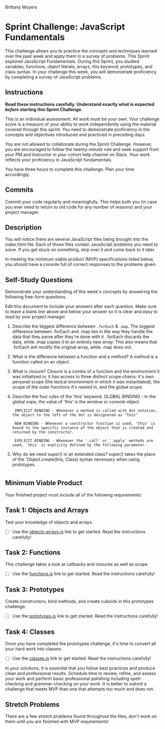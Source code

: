 Brittany Moyers

# Sprint Challenge: JavaScript Fundamentals

This challenge allows you to practice the concepts and techniques learned over the past week and apply them in a survey of problems. This Sprint explored JavaScript Fundamentals. During this Sprint, you studied variables, functions, object literals, arrays, this keyword, prototypes, and class syntax. In your challenge this week, you will demonstrate proficiency by completing a survey of JavaScript problems.

## Instructions

**Read these instructions carefully. Understand exactly what is expected _before_ starting this Sprint Challenge.**

This is an individual assessment. All work must be your own. Your challenge score is a measure of your ability to work independently using the material covered through this sprint. You need to demonstrate proficiency in the concepts and objectives introduced and practiced in preceding days.

You are not allowed to collaborate during the Sprint Challenge. However, you are encouraged to follow the twenty-minute rule and seek support from your PM and Instructor in your cohort help channel on Slack. Your work reflects your proficiency in JavaScript fundamentals.

You have three hours to complete this challenge. Plan your time accordingly.

## Commits

Commit your code regularly and meaningfully. This helps both you (in case you ever need to return to old code for any number of reasons) and your project manager.

## Description

You will notice there are several JavaScript files being brought into the index.html file.  Each of those files contain JavaScript problems you need to solve.  If you get stuck on something, skip over it and come back to it later.

In meeting the minimum viable product (MVP) specifications listed below, you should have a console full of correct responses to the problems given.

## Self-Study Questions

Demonstrate your understanding of this week's concepts by answering the following free-form questions.

Edit this document to include your answers after each question. Make sure to leave a blank line above and below your answer so it is clear and easy to read by your project manager

1. Describe the biggest difference between `.forEach` & `.map`.
        The biggest difference between .forEach and .map lies in the way they handle the data that they parse after they're done with it. .forEach discards the data, while .map copies it to an entirely new array. This also means that .forEach will modify the original array, while .map does not.  

2. What is the difference between a function and a method?
        A method is a function called on an object. 


3. What is closure?
        Closure is a combo of a function and the environment it was initialized in; it has access to three distinct scope chains: it's own personal scope (the lexical environment in which it was instantiated), the scope of the outer functions it's nested in, and the global scope. 

4. Describe the four rules of the 'this' keyword.
        GLOBAL BINDING - In the global sope, the value of 'this' is the window or console object.

        IMPLICIT BINDING - Whenever a method is called with dot notation, the object to the left of the dot is designated as "this"

        NEW BINDING - Whenever a constructor function is used, 'this' is bound to the specific instance of the object that is created and returned by the constructor. 

        EXPLICIT BINDING - Whenever the '.call' or '.apply' methods are used, 'this' is explicity defined by the following parameter.  

5. Why do we need super() in an extended class?
        super() takes the place of the 'Object.create(this, Class) syntax necessary when using prototypes. 

#


## Minimum Viable Product

Your finished project must include all of the following requirements:

## Task 1: Objects and Arrays
Test your knowledge of objects and arrays. 
* [ ] Use the [objects-arrays.js](challenges/objects-arrays.js) link to get started.  Read the instructions carefully!

## Task 2: Functions
This challenge takes a look at callbacks and closures as well as scope. 
* [ ] Use the [functions.js](challenges/functions.js) link to get started. Read the instructions carefully!

## Task 3: Prototypes
Create constructors, bind methods, and create cuboids in this prototypes challenge.
* [ ] Use the [prototypes.js](challenges/prototypes.js) link to get started. Read the instructions carefully!

## Task 4: Classes
Once you have completed the prototypes challenge, it's time to convert all your hard work into classes.
* [ ] Use the [classes.js](challenges/classes.js) link to get started. Read the instructions carefully!

In your solutions, it is essential that you follow best practices and produce clean and professional results. Schedule time to review, refine, and assess your work and perform basic professional polishing including spell-checking and grammar-checking on your work. It is better to submit a challenge that meets MVP than one that attempts too much and does not.

## Stretch Problems

There are a few stretch problems found throughout the files, don't work on them until you are finished with MVP requirements!
